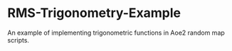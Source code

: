 # RMS-Trigonometry-Example
An example of implementing trigonometric functions in Aoe2 random map scripts.
